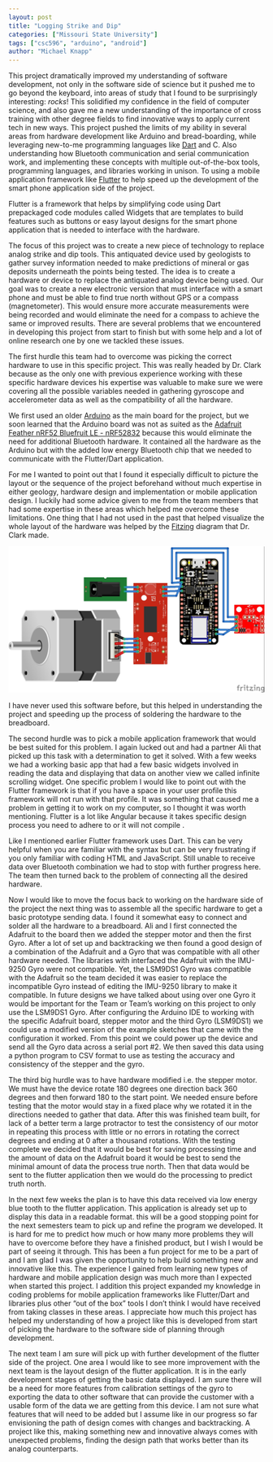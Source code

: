 ```yaml
---
layout: post
title: "Logging Strike and Dip"
categories: ["Missouri State University"]
tags: ["csc596", "arduino", "android"]
author: "Michael Knapp"
---
```


This project dramatically improved my understanding of software development, not only in the software side of science but it pushed me to go beyond the keyboard, into areas of study that I found to be surprisingly interesting: *rocks*! This solidified my confidence in the field of computer science, and also gave me a new understanding of the importance of cross training with other degree fields to find innovative ways to apply current tech in new ways. This project pushed the limits of my ability in several areas from hardware development like Arduino and bread-boarding, while leveraging new-to-me programming languages like [Dart](https://www.dartlang.org/) and C. Also understanding how Bluetooth communication and serial communication work, and implementing these concepts with multiple out-of-the-box tools, programming languages, and libraries working in unison. To using a mobile application framework like [Flutter](https://flutter.io/) to help speed up the development of the smart phone application side of the project. 

Flutter is a framework that helps by simplifying code using Dart prepackaged code modules called Widgets that are templates to build features such as buttons or easy layout designs for the smart phone application that is needed to interface with the hardware.

The focus of this project was to create a new piece of technology to replace analog strike and dip tools. This antiquated device used by geologists to gather survey information needed to make predictions of mineral or gas deposits underneath the points being tested. The idea is to create a hardware or device to replace the antiquated analog device being used. Our goal was to create a new electronic version that must interface with a smart phone and must be able to find true north without GPS or a compass (magnetometer). This would ensure more accurate measurements were being recorded and would eliminate the need for a compass to achieve the same or improved results. There are several problems that we encountered in developing this project from start to finish but with some help and a lot of online research one by one we tackled these issues.

The first hurdle this team had to overcome was picking the correct hardware to use in this specific project. This was really headed by Dr. Clark because as the only one with previous experience working with these specific hardware devices his expertise was valuable to make sure we were covering all the possible variables needed in gathering gyroscope and accelerometer data as well as the compatibility of all the hardware.

We first used an older [Arduino](https://www.arduino.cc/) as the main board for the project, but we soon learned that the Arduino board was not as suited as the [Adafruit Feather nRF52 Bluefruit LE - nRF52832](https://www.adafruit.com/product/3406) because this would eliminate the need for additional Bluetooth hardware. It contained all the hardware as the Arduino but with the added low energy Bluetooth chip that we needed to communicate with the Flutter/Dart application.

For me I wanted to point out that I found it especially difficult to picture the layout or the sequence of the project beforehand without much expertise in either geology, hardware design and implementation or mobile application design. I luckily had some advice given to me from the team members that had some expertise in these areas which helped me overcome these limitations. One thing that I had not used in the past that helped visualize the whole layout of the hardware was helped by the [Fitzing](http://fritzing.org/home/) diagram that Dr. Clark made. 

![Breadboard Diagram](/assets/2018-12-18-logging-strike-and-dip/layout-v1_bb.jpg)

I have never used this software before, but this helped in understanding the project and speeding up the process of soldering the hardware to the breadboard.

The second hurdle was to pick a mobile application framework that would be best suited for this problem. I again lucked out and had a partner Ali that picked up this task with a determination to get it solved. With a few weeks we had a working basic app that had a few basic widgets involved in reading the data and displaying that data on another view we called infinite scrolling widget. One specific problem I would like to point out with the Flutter framework is that if you have a space in your user profile this framework will not run with that profile. It was something that caused me a problem in getting it to work on my computer, so I thought it was worth mentioning. Flutter is a lot like Angular because it takes specific design process you need to adhere to or it will not compile . 

Like I mentioned earlier Flutter framework uses Dart. This can be very helpful when you are familiar with the syntax but can be very frustrating if you only familiar with coding HTML and JavaScript. Still unable to receive data over Bluetooth combination we had to stop with further progress here. The team then turned back to the problem of connecting all the desired hardware. 

Now I would like to move the focus back to working on the hardware side of the project the next thing was to assemble all the specific hardware to get a basic prototype sending data. I found it somewhat easy to connect and solder all the hardware to a breadboard. Ali and I first connected the Adafruit to the board then we added the stepper motor and then the first Gyro. After a lot of set up and backtracking we then found a good design of a combination of the Adafruit and a Gyro that was compatible with all other hardware needed. The libraries with interfaced the Adafruit with the IMU-9250 Gyro were not compatible. Yet, the LSM9DS1 Gyro was compatible with the Adafruit so the team decided it was easier to replace the incompatible Gyro instead of editing the IMU-9250 library to make it compatible. In future designs we have talked about using over one Gyro it would be important for the Team or Team’s working on this project to only use the LSM9DS1 Gyro. After configuring the Arduino IDE to working with the specific Adafruit board, stepper motor and the third Gyro (LSM9DS1) we could use a modified version of the example sketches that came with the configuration it worked. From this point we could power up the device and send all the Gyro data across a serial port #2. We then saved this data using a python program to CSV format to use as testing the accuracy and consistency of the stepper and the gyro.

The third big hurdle was to have hardware modified i.e. the stepper motor. We must have the device rotate 180 degrees one direction back 360 degrees and then forward 180 to the start point. We needed ensure before testing that the motor would stay in a fixed place why we rotated it in the directions needed to gather that data. After this was finished team built, for lack of a better term a large protractor to test the consistency of our motor in repeating this process with little or no errors in rotating the correct degrees and ending at 0 after a thousand rotations. With the testing complete we decided that it would be best for saving processing time and the amount of data on the Adafruit board it would be best to send the minimal amount of data the process true north. Then that data would be sent to the flutter application then we would do the processing to predict truth north.

In the next few weeks the plan is to have this data received via low energy blue tooth to the flutter application. This application is already set up to display this data in a readable format. this will be a good stopping point for the next semesters team to pick up and refine the program we developed. It is hard for me to predict how much or how many more problems they will have to overcome before they have a finished product, but I wish I would be part of seeing it through. This has been a fun project for me to be a part of and I am glad I was given the opportunity to help build something new and innovative like this. The experience I gained from learning new types of hardware and mobile application design was much more than I expected when started this project. I addition this project expanded my knowledge in coding problems for mobile application frameworks like Flutter/Dart and libraries plus other “out of the box” tools I don’t think I would have received from taking classes in these areas. I appreciate how much this project has helped my understanding of how a project like this is developed from start of picking the hardware to the software side of planning through development.

The next team I am sure will pick up with further development of the flutter side of the project. One area I would like to see more improvement with the next team is the layout design of the flutter application. It is in the early development stages of getting the basic data displayed. I am sure there will be a need for more features from calibration settings of the gyro to exporting the data to other software that can provide the customer with a usable form of the data we are getting from this device. I am not sure what features that will need to be added but I assume like in our progress so far envisioning the path of design comes with changes and backtracking. A project like this, making something new and innovative always comes with unexpected problems, finding the design path that works better than its analog counterparts. 
